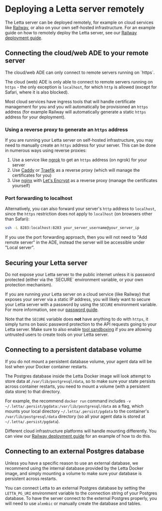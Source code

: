 # Deploying a Letta server remotely

The Letta server can be deployed remotely, for example on cloud services like [Railway](https://railway.com/), or also on your own self-hosted infrastructure.
For an example guide on how to remotely deploy the Letta server, see our [Railway deployment guide](/guides/server/railway).

## Connecting the cloud/web ADE to your remote server

<Warning>
  The cloud/web ADE can only connect to remote servers running on `https`.
</Warning>

The cloud (web) ADE is only able to connect to remote servers running on `https` - the only exception is `localhost`, for which `http` is allowed (except for Safari, where it is also blocked).

Most cloud services have ingress tools that will handle certificate management for you and you will automatically be provisioned an `https` address (for example Railway will automatically generate a static `https` address for your deployment).

### Using a reverse proxy to generate an `https` address

If you are running your Letta server on self-hosted infrastructure, you may need to manually create an `https` address for your server.
This can be done in numerous ways using reverse proxies:

1. Use a service like [ngrok](https://ngrok.com/) to get an `https` address (on ngrok) for your server
2. Use [Caddy](https://github.com/caddyserver/caddy) or [Traefik](https://github.com/traefik/traefik) as a reverse proxy (which will manage the certificates for you)
3. Use [nginx](https://nginx.org/) with [Let's Encrypt](https://letsencrypt.org/) as a reverse proxy (manage the certificates yourself)

### Port forwarding to localhost

Alternatively, you can also forward your server's `http` address to `localhost`, since the `https` restriction does not apply to `localhost` (on browsers other than Safari):

```sh
ssh -L 8283:localhost:8283 your_server_username@your_server_ip
```

If you use the port forwarding approach, then you will not need to "Add remote server" in the ADE, instead the server will be accessible under "Local server".

## Securing your Letta server

<Warning>
  Do not expose your Letta server to the public internet unless it is password protected (either via the `SECURE` environment variable, or your own protection mechanism).
</Warning>

If you are running your Letta server on a cloud service (like Railway) that exposes your server via a static IP address, you will likely want to secure your Letta server with a password by using the `SECURE` environment variable.
For more information, see our [password guide](/guides/server/docker#password-protection-advanced).

Note that the `SECURE` variable does **not** have anything to do with `https`, it simply turns on basic password protection to the API requests going to your Letta server. Make sure to also enable [tool sandboxing](/guides/selfhosting#tool-sandboxing) if you are allowing untrusted users to create tools on your Letta server.

## Connecting to a persistent database volume

<Warning>
  If you do not mount a persistent database volume, your agent data will be lost when your Docker container restarts.
</Warning>

The Postgres database inside the Letta Docker image will look attempt to store data at `/var/lib/postgresql/data`, so to make sure your state persists across container restarts, you need to mount a volume (with a persistent data store) to that directory.

For example, the recommend `docker run` command includes `-v ~/.letta/.persist/pgdata:/var/lib/postgresql/data` as a flag, which mounts your local directory `~/.letta/.persist/pgdata` to the container's `/var/lib/postgresql/data` directory (so all your agent data is stored at `~/.letta/.persist/pgdata`).

Different cloud infrastructure platforms will handle mounting differently. You can view our [Railway deployment guide](/guides/server/railway) for an example of how to do this.

## Connecting to an external Postgres database

<Tip>
  Unless you have a specific reason to use an external database, we recommend using the internal database provided by the Letta Docker image, and simply mounting a volume to make sure your database is persistent across restarts.
</Tip>

You can connect Letta to an external Postgres database by setting the `LETTA_PG_URI` environment variable to the connection string of your Postgres database.
To have the server connect to the external Postgres properly, you will need to use `alembic` or manually create the database and tables.
